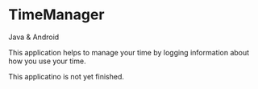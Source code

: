 # TimeManager
Java &amp; Android

This application helps to manage your time by logging information about how you use your time.

This applicatino is not yet finished.
